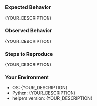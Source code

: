 <!-- Please replace {YOUR_DESCRIPTION} with requested information. -->

### Expected Behavior

{YOUR_DESCRIPTION}

### Observed Behavior

{YOUR_DESCRIPTION}

### Steps to Reproduce

{YOUR_DESCRIPTION}

### Your Environment

- OS: {YOUR_DESCRIPTION}
- Python: {YOUR_DESCRIPTION}
- helpers version: {YOUR_DESCRIPTION}
